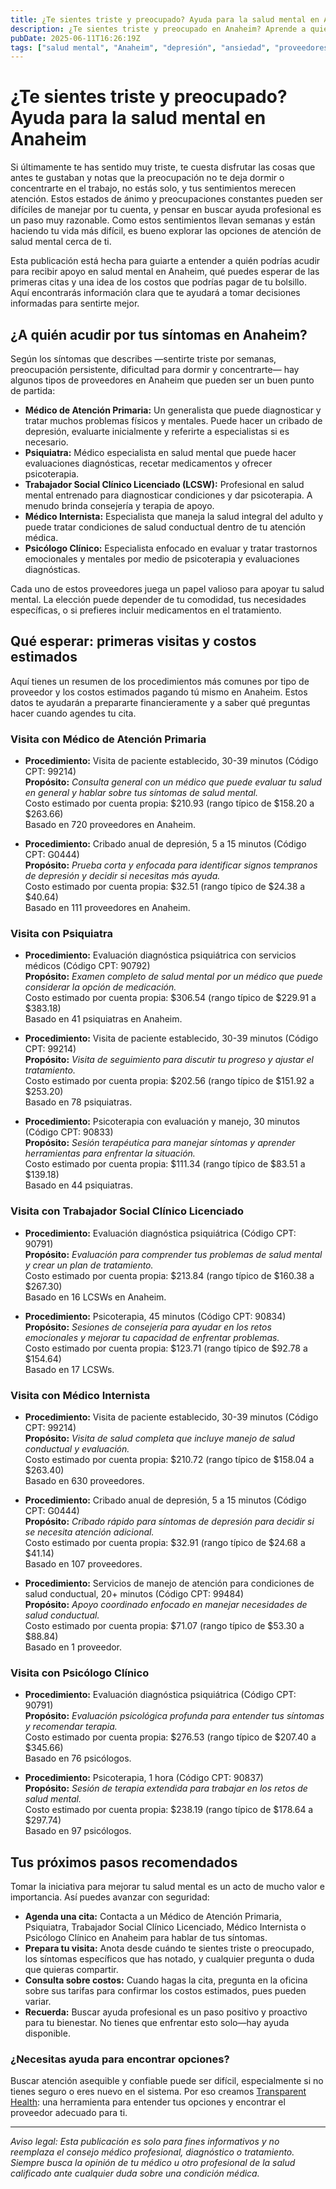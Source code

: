 ```yaml
---
title: ¿Te sientes triste y preocupado? Ayuda para la salud mental en Anaheim  
description: ¿Te sientes triste y preocupado en Anaheim? Aprende a quién acudir, qué esperar y los costos estimados para atención de salud mental cercana.  
pubDate: 2025-06-11T16:26:19Z  
tags: ["salud mental", "Anaheim", "depresión", "ansiedad", "proveedores de salud mental", "transparencia de costos"]  
---
```


# ¿Te sientes triste y preocupado? Ayuda para la salud mental en Anaheim

Si últimamente te has sentido muy triste, te cuesta disfrutar las cosas que antes te gustaban y notas que la preocupación no te deja dormir o concentrarte en el trabajo, no estás solo, y tus sentimientos merecen atención. Estos estados de ánimo y preocupaciones constantes pueden ser difíciles de manejar por tu cuenta, y pensar en buscar ayuda profesional es un paso muy razonable. Como estos sentimientos llevan semanas y están haciendo tu vida más difícil, es bueno explorar las opciones de atención de salud mental cerca de ti.

Esta publicación está hecha para guiarte a entender a quién podrías acudir para recibir apoyo en salud mental en Anaheim, qué puedes esperar de las primeras citas y una idea de los costos que podrías pagar de tu bolsillo. Aquí encontrarás información clara que te ayudará a tomar decisiones informadas para sentirte mejor.

## ¿A quién acudir por tus síntomas en Anaheim?

Según los síntomas que describes —sentirte triste por semanas, preocupación persistente, dificultad para dormir y concentrarte— hay algunos tipos de proveedores en Anaheim que pueden ser un buen punto de partida:

- **Médico de Atención Primaria:** Un generalista que puede diagnosticar y tratar muchos problemas físicos y mentales. Puede hacer un cribado de depresión, evaluarte inicialmente y referirte a especialistas si es necesario.
- **Psiquiatra:** Médico especialista en salud mental que puede hacer evaluaciones diagnósticas, recetar medicamentos y ofrecer psicoterapia.
- **Trabajador Social Clínico Licenciado (LCSW):** Profesional en salud mental entrenado para diagnosticar condiciones y dar psicoterapia. A menudo brinda consejería y terapia de apoyo.
- **Médico Internista:** Especialista que maneja la salud integral del adulto y puede tratar condiciones de salud conductual dentro de tu atención médica.
- **Psicólogo Clínico:** Especialista enfocado en evaluar y tratar trastornos emocionales y mentales por medio de psicoterapia y evaluaciones diagnósticas.

Cada uno de estos proveedores juega un papel valioso para apoyar tu salud mental. La elección puede depender de tu comodidad, tus necesidades específicas, o si prefieres incluir medicamentos en el tratamiento.

## Qué esperar: primeras visitas y costos estimados

Aquí tienes un resumen de los procedimientos más comunes por tipo de proveedor y los costos estimados pagando tú mismo en Anaheim. Estos datos te ayudarán a prepararte financieramente y a saber qué preguntas hacer cuando agendes tu cita.

### Visita con Médico de Atención Primaria  
- **Procedimiento:** Visita de paciente establecido, 30-39 minutos (Código CPT: 99214)  
  **Propósito:** _Consulta general con un médico que puede evaluar tu salud en general y hablar sobre tus síntomas de salud mental._  
  Costo estimado por cuenta propia: $210.93 (rango típico de $158.20 a $263.66)  
  Basado en 720 proveedores en Anaheim.

- **Procedimiento:** Cribado anual de depresión, 5 a 15 minutos (Código CPT: G0444)  
  **Propósito:** _Prueba corta y enfocada para identificar signos tempranos de depresión y decidir si necesitas más ayuda._  
  Costo estimado por cuenta propia: $32.51 (rango típico de $24.38 a $40.64)  
  Basado en 111 proveedores en Anaheim.

### Visita con Psiquiatra  
- **Procedimiento:** Evaluación diagnóstica psiquiátrica con servicios médicos (Código CPT: 90792)  
  **Propósito:** _Examen completo de salud mental por un médico que puede considerar la opción de medicación._  
  Costo estimado por cuenta propia: $306.54 (rango típico de $229.91 a $383.18)  
  Basado en 41 psiquiatras en Anaheim.

- **Procedimiento:** Visita de paciente establecido, 30-39 minutos (Código CPT: 99214)  
  **Propósito:** _Visita de seguimiento para discutir tu progreso y ajustar el tratamiento._  
  Costo estimado por cuenta propia: $202.56 (rango típico de $151.92 a $253.20)  
  Basado en 78 psiquiatras.

- **Procedimiento:** Psicoterapia con evaluación y manejo, 30 minutos (Código CPT: 90833)  
  **Propósito:** _Sesión terapéutica para manejar síntomas y aprender herramientas para enfrentar la situación._  
  Costo estimado por cuenta propia: $111.34 (rango típico de $83.51 a $139.18)  
  Basado en 44 psiquiatras.

### Visita con Trabajador Social Clínico Licenciado  
- **Procedimiento:** Evaluación diagnóstica psiquiátrica (Código CPT: 90791)  
  **Propósito:** _Evaluación para comprender tus problemas de salud mental y crear un plan de tratamiento._  
  Costo estimado por cuenta propia: $213.84 (rango típico de $160.38 a $267.30)  
  Basado en 16 LCSWs en Anaheim.

- **Procedimiento:** Psicoterapia, 45 minutos (Código CPT: 90834)  
  **Propósito:** _Sesiones de consejería para ayudar en los retos emocionales y mejorar tu capacidad de enfrentar problemas._  
  Costo estimado por cuenta propia: $123.71 (rango típico de $92.78 a $154.64)  
  Basado en 17 LCSWs.

### Visita con Médico Internista  
- **Procedimiento:** Visita de paciente establecido, 30-39 minutos (Código CPT: 99214)  
  **Propósito:** _Visita de salud completa que incluye manejo de salud conductual y evaluación._  
  Costo estimado por cuenta propia: $210.72 (rango típico de $158.04 a $263.40)  
  Basado en 630 proveedores.

- **Procedimiento:** Cribado anual de depresión, 5 a 15 minutos (Código CPT: G0444)  
  **Propósito:** _Cribado rápido para síntomas de depresión para decidir si se necesita atención adicional._  
  Costo estimado por cuenta propia: $32.91 (rango típico de $24.68 a $41.14)  
  Basado en 107 proveedores.

- **Procedimiento:** Servicios de manejo de atención para condiciones de salud conductual, 20+ minutos (Código CPT: 99484)  
  **Propósito:** _Apoyo coordinado enfocado en manejar necesidades de salud conductual._  
  Costo estimado por cuenta propia: $71.07 (rango típico de $53.30 a $88.84)  
  Basado en 1 proveedor.

### Visita con Psicólogo Clínico  
- **Procedimiento:** Evaluación diagnóstica psiquiátrica (Código CPT: 90791)  
  **Propósito:** _Evaluación psicológica profunda para entender tus síntomas y recomendar terapia._  
  Costo estimado por cuenta propia: $276.53 (rango típico de $207.40 a $345.66)  
  Basado en 76 psicólogos.

- **Procedimiento:** Psicoterapia, 1 hora (Código CPT: 90837)  
  **Propósito:** _Sesión de terapia extendida para trabajar en los retos de salud mental._  
  Costo estimado por cuenta propia: $238.19 (rango típico de $178.64 a $297.74)  
  Basado en 97 psicólogos.

## Tus próximos pasos recomendados

Tomar la iniciativa para mejorar tu salud mental es un acto de mucho valor e importancia. Así puedes avanzar con seguridad:

- **Agenda una cita:** Contacta a un Médico de Atención Primaria, Psiquiatra, Trabajador Social Clínico Licenciado, Médico Internista o Psicólogo Clínico en Anaheim para hablar de tus síntomas.
- **Prepara tu visita:** Anota desde cuándo te sientes triste o preocupado, los síntomas específicos que has notado, y cualquier pregunta o duda que quieras compartir.
- **Consulta sobre costos:** Cuando hagas la cita, pregunta en la oficina sobre sus tarifas para confirmar los costos estimados, pues pueden variar.
- **Recuerda:** Buscar ayuda profesional es un paso positivo y proactivo para tu bienestar. No tienes que enfrentar esto solo—hay ayuda disponible.

### ¿Necesitas ayuda para encontrar opciones?

Buscar atención asequible y confiable puede ser difícil, especialmente si no tienes seguro o eres nuevo en el sistema. Por eso creamos [Transparent Health](https://transparenthealth.ai): una herramienta para entender tus opciones y encontrar el proveedor adecuado para ti.

---

*Aviso legal: Esta publicación es solo para fines informativos y no reemplaza el consejo médico profesional, diagnóstico o tratamiento. Siempre busca la opinión de tu médico u otro profesional de la salud calificado ante cualquier duda sobre una condición médica.*